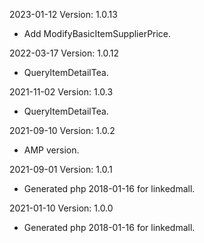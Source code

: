 2023-01-12 Version: 1.0.13
- Add ModifyBasicItemSupplierPrice.

2022-03-17 Version: 1.0.12
- QueryItemDetailTea.

2021-11-02 Version: 1.0.3
- QueryItemDetailTea.

2021-09-10 Version: 1.0.2
- AMP version.

2021-09-01 Version: 1.0.1
- Generated php 2018-01-16 for linkedmall.

2021-01-10 Version: 1.0.0
- Generated php 2018-01-16 for linkedmall.

